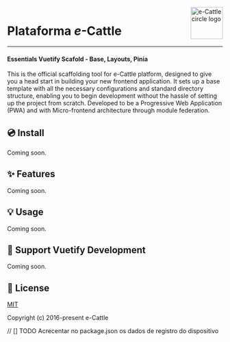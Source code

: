 <a href="https://e-cattle.github.io/">
    <img src="/src/assets/logo.svg" alt="e-Cattle circle logo" title="Plataforma e-Cattle" align="right" height="75" />
</a>

# Plataforma _e_-Cattle

---

#### Essentials Vuetify Scafold - Base, Layouts, Pinia

This is the official scaffolding tool for e-Cattle platform, designed to give you a head start in building your new frontend application. It sets up a base template with all the necessary configurations and standard directory structure, enabling you to begin development without the hassle of setting up the project from scratch. Developed to be a Progressive Web Application (PWA) and with Micro-frontend architecture through module federation.

## 💿 Install

Coming soon.

## ✨ Features

Coming soon.

## 💡 Usage

Coming soon.

## 💪 Support Vuetify Development

Coming soon.

## 📑 License

[MIT](http://opensource.org/licenses/MIT)

Copyright (c) 2016-present e-Cattle

// [] TODO Acrecentar no package.json os dados de registro do dispositivo
